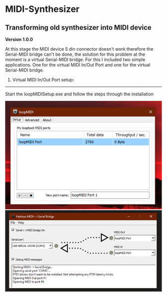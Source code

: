 # MIDI-Synthesizer
Transforming old synthesizer into MIDI device
---
**Version 1.0.0**

At this stage the MIDI device 5 din connector doesn't work therefore the Serial-MIDI bridge can't be done,  the solution for this problem at the moment is a virtual Serial-MIDI bridge. For this I included two simple applications.  One for the virtual MIDI In/Out Port and one for the virtual Serial-MIDI bridge.

1. Virtual MIDI In/Out Port setup:
---

Start the loopMIDISetup.exe and follow the steps through the installation

![](images/loopMIDI.PNG)
![](images/Hairless-MIDI_Serial.PNG)
